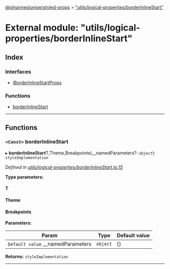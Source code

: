 [@johanneslumpe/styled-props](../README.md) > ["utils/logical-properties/borderInlineStart"](../modules/_utils_logical_properties_borderinlinestart_.md)

# External module: "utils/logical-properties/borderInlineStart"

## Index

### Interfaces

* [IBorderInlineStartProps](../interfaces/_utils_logical_properties_borderinlinestart_.iborderinlinestartprops.md)

### Functions

* [borderInlineStart](_utils_logical_properties_borderinlinestart_.md#borderinlinestart)

---

## Functions

<a id="borderinlinestart"></a>

### `<Const>` borderInlineStart

▸ **borderInlineStart**T,Theme,Breakpoints(__namedParameters?: *`object`*): `styleImplementation`

*Defined in [utils/logical-properties/borderInlineStart.ts:15](https://github.com/johanneslumpe/styled-props/blob/3abf398/src/utils/logical-properties/borderInlineStart.ts#L15)*

**Type parameters:**

#### T 
#### Theme 
#### Breakpoints 
**Parameters:**

| Param | Type | Default value |
| ------ | ------ | ------ |
| `Default value` __namedParameters | `object` |  {} |

**Returns:** `styleImplementation`

___

